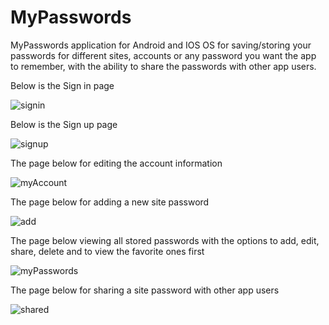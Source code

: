 # MyPasswords
MyPasswords application for Android and IOS OS for saving/storing your passwords for different sites, accounts or any password you want the app to remember, with the ability to share the passwords with other app users.


Below is the Sign in page

![signin](../master/signin.png)



Below is the Sign up page

![signup](../master/signup.png)



The page below for editing the account information

![myAccount](../master/myAccount.png)



The page below for adding a new site password

![add](../master/add.png)



The page below viewing all stored passwords with the options to add, edit, share, delete and to view the favorite ones first

![myPasswords](../master/myPasswords.png)



The page below for sharing a site password with other app users

![shared](../master/shared.png)
